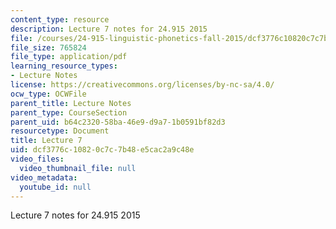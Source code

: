 ```yaml
---
content_type: resource
description: Lecture 7 notes for 24.915 2015
file: /courses/24-915-linguistic-phonetics-fall-2015/dcf3776c10820c7c7b48e5cac2a9c48e_MIT24_915F15_lec7.pdf
file_size: 765824
file_type: application/pdf
learning_resource_types:
- Lecture Notes
license: https://creativecommons.org/licenses/by-nc-sa/4.0/
ocw_type: OCWFile
parent_title: Lecture Notes
parent_type: CourseSection
parent_uid: b64c2320-58ba-46e9-d9a7-1b0591bf82d3
resourcetype: Document
title: Lecture 7
uid: dcf3776c-1082-0c7c-7b48-e5cac2a9c48e
video_files:
  video_thumbnail_file: null
video_metadata:
  youtube_id: null
---
```

Lecture 7 notes for 24.915 2015